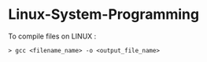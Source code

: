 # Linux-System-Programming

To compile files on LINUX : 

	> gcc <filename_name> -o <output_file_name>

